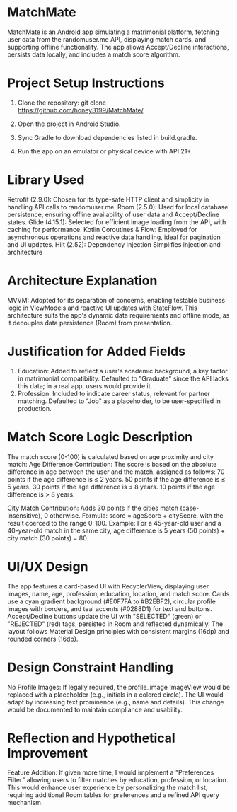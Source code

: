 # MatchMate
MatchMate is an Android app simulating a matrimonial platform, fetching user data from the randomuser.me API, displaying match cards, and supporting offline functionality. The app allows Accept/Decline interactions, persists data locally, and includes a match score algorithm.

# Project Setup Instructions

1. Clone the repository: git clone https://github.com/honey3199/MatchMate/.

2. Open the project in Android Studio.

3. Sync Gradle to download dependencies listed in build.gradle.

4. Run the app on an emulator or physical device with API 21+.

# Library Used
Retrofit (2.9.0): Chosen for its type-safe HTTP client and simplicity in handling API calls to randomuser.me.
Room (2.5.0): Used for local database persistence, ensuring offline availability of user data and Accept/Decline states.
Glide (4.15.1): Selected for efficient image loading from the API, with caching for performance.
Kotlin Coroutines & Flow: Employed for asynchronous operations and reactive data handling, ideal for pagination and UI updates.
Hilt (2.52): Dependency Injection	Simplifies injection and architecture

# Architecture Explanation

MVVM: Adopted for its separation of concerns, enabling testable business logic in ViewModels and reactive UI updates with StateFlow. This architecture suits the app's dynamic data requirements and offline mode, as it decouples data persistence (Room) from presentation.

# Justification for Added Fields

1. Education: Added to reflect a user's academic background, a key factor in matrimonial compatibility. Defaulted to "Graduate" since the API lacks this data; in a real app, users would provide it.
2. Profession: Included to indicate career status, relevant for partner matching. Defaulted to "Job" as a placeholder, to be user-specified in production.

# Match Score Logic Description

The match score (0-100) is calculated based on age proximity and city match:
Age Difference Contribution: The score is based on the absolute difference in age between the user and the match, assigned as follows:
70 points if the age difference is ≤ 2 years.
50 points if the age difference is ≤ 5 years.
30 points if the age difference is ≤ 8 years.
10 points if the age difference is > 8 years.

City Match Contribution: Adds 30 points if the cities match (case-insensitive), 0 otherwise.
Formula: score = ageScore + cityScore, with the result coerced to the range 0-100.
Example: For a 45-year-old user and a 40-year-old match in the same city, age difference is 5 years (50 points) + city match (30 points) = 80.

# UI/UX Design

The app features a card-based UI with RecyclerView, displaying user images, name, age, profession, education, location, and match score.
Cards use a cyan gradient background (#E0F7FA to #B2EBF2), circular profile images with borders, and teal accents (#0288D1) for text and buttons.
Accept/Decline buttons update the UI with "SELECTED" (green) or "REJECTED" (red) tags, persisted in Room and reflected dynamically.
The layout follows Material Design principles with consistent margins (16dp) and rounded corners (16dp).

# Design Constraint Handling

No Profile Images: If legally required, the profile_image ImageView would be replaced with a placeholder (e.g., initials in a colored circle). The UI would adapt by increasing text prominence (e.g., name and details). This change would be documented to maintain compliance and usability.

# Reflection and Hypothetical Improvement

Feature Addition: If given more time, I would implement a "Preferences Filter" allowing users to filter matches by education, profession, or location. This would enhance user experience by personalizing the match list, requiring additional Room tables for preferences and a refined API query mechanism.

